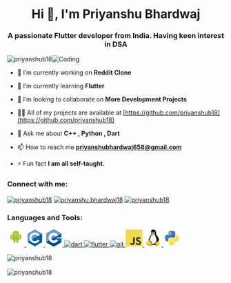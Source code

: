 <h1 align="center">Hi 👋, I'm Priyanshu Bhardwaj</h1>
<h3 align="center">A passionate Flutter developer from India. Having keen interest in DSA</h3>
<img align="right" alt="Coding" width="400" src="https://cdn.dribbble.com/users/1708816/screenshots/15637256/media/f9826f0af8a49462f048262a8502035b.gif”>

<p align="left"> <img src="https://komarev.com/ghpvc/?username=priyanshub18&label=Profile%20views&color=0e75b6&style=flat" alt="priyanshub18" /> </p>

- 🔭 I’m currently working on **Reddit Clone**

- 🌱 I’m currently learning **Flutter**

- 👯 I’m looking to collaborate on **More Development Projects**

- 👨‍💻 All of my projects are available at [https://github.com/priyanshub18](https://github.com/priyanshub18)

- 💬 Ask me about **C++ , Python , Dart**

- 📫 How to reach me **priyanshubhardwaj658@gmail.com**

- ⚡ Fun fact **I am all self-taught.**

<h3 align="left">Connect with me:</h3>
<p align="left">
<a href="https://linkedin.com/in/priyanshub18" target="blank"><img align="center" src="https://raw.githubusercontent.com/rahuldkjain/github-profile-readme-generator/master/src/images/icons/Social/linked-in-alt.svg" alt="priyanshub18" height="30" width="40" /></a>
<a href="https://instagram.com/priyanshu.bhardwaj18" target="blank"><img align="center" src="https://raw.githubusercontent.com/rahuldkjain/github-profile-readme-generator/master/src/images/icons/Social/instagram.svg" alt="priyanshu.bhardwaj18" height="30" width="40" /></a>
<a href="https://www.leetcode.com/priyanshub18" target="blank"><img align="center" src="https://raw.githubusercontent.com/rahuldkjain/github-profile-readme-generator/master/src/images/icons/Social/leet-code.svg" alt="priyanshub18" height="30" width="40" /></a>
</p>

<h3 align="left">Languages and Tools:</h3>
<p align="left"> <a href="https://developer.android.com" target="_blank" rel="noreferrer"> <img src="https://raw.githubusercontent.com/devicons/devicon/master/icons/android/android-original-wordmark.svg" alt="android" width="40" height="40"/> </a> <a href="https://www.cprogramming.com/" target="_blank" rel="noreferrer"> <img src="https://raw.githubusercontent.com/devicons/devicon/master/icons/c/c-original.svg" alt="c" width="40" height="40"/> </a> <a href="https://www.w3schools.com/cpp/" target="_blank" rel="noreferrer"> <img src="https://raw.githubusercontent.com/devicons/devicon/master/icons/cplusplus/cplusplus-original.svg" alt="cplusplus" width="40" height="40"/> </a> <a href="https://dart.dev" target="_blank" rel="noreferrer"> <img src="https://www.vectorlogo.zone/logos/dartlang/dartlang-icon.svg" alt="dart" width="40" height="40"/> </a> <a href="https://flutter.dev" target="_blank" rel="noreferrer"> <img src="https://www.vectorlogo.zone/logos/flutterio/flutterio-icon.svg" alt="flutter" width="40" height="40"/> </a> <a href="https://git-scm.com/" target="_blank" rel="noreferrer"> <img src="https://www.vectorlogo.zone/logos/git-scm/git-scm-icon.svg" alt="git" width="40" height="40"/> </a> <a href="https://developer.mozilla.org/en-US/docs/Web/JavaScript" target="_blank" rel="noreferrer"> <img src="https://raw.githubusercontent.com/devicons/devicon/master/icons/javascript/javascript-original.svg" alt="javascript" width="40" height="40"/> </a> <a href="https://www.linux.org/" target="_blank" rel="noreferrer"> <img src="https://raw.githubusercontent.com/devicons/devicon/master/icons/linux/linux-original.svg" alt="linux" width="40" height="40"/> </a> <a href="https://www.python.org" target="_blank" rel="noreferrer"> <img src="https://raw.githubusercontent.com/devicons/devicon/master/icons/python/python-original.svg" alt="python" width="40" height="40"/> </a> </p>

<p><img align="center" src="https://github-readme-stats.vercel.app/api/top-langs?username=priyanshub18&show_icons=true&locale=en&layout=compact" alt="priyanshub18" /></p>

<p><img align="center" src="https://github-readme-streak-stats.herokuapp.com/?user=priyanshub18&" alt="priyanshub18" /></p>
